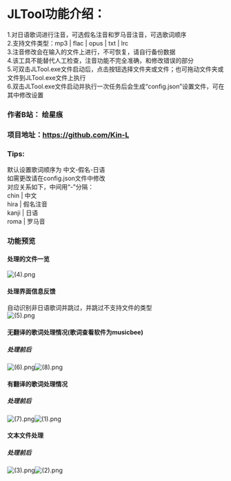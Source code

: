 # JLTool功能介绍：  
1.对日语歌词进行注音，可选假名注音和罗马音注音，可选歌词顺序  
2.支持文件类型：mp3 | flac | opus | txt | lrc  
3.注音修改会在输入的文件上进行，不可恢复，请自行备份数据  
4.该工具不能替代人工检查，注音功能不完全准确，和修改错误的部分  
5.可双击JLTool.exe文件启动后，点击按钮选择文件夹或文件；也可拖动文件夹或文件到JLTool.exe文件上执行  
6.双击JLTool.exe文件启动并执行一次任务后会生成“config.json”设置文件，可在其中修改设置  
### 作者B站： 绘星痕  
### 项目地址：https://github.com/Kin-L  
### Tips:  
默认设置歌词顺序为 中文-假名-日语  
如需更改请在config.json文件中修改  
对应关系如下，中间用“-”分隔：  
chin  | 中文  
hira  | 假名注音  
kanji | 日语  
roma  | 罗马音  
### 功能预览
#### 处理的文件一览
![ (4).png](pic/4.png)  
#### 处理界面信息反馈
自动识别非日语歌词并跳过，并跳过不支持文件的类型  
![ (5).png](pic/5.png)  
#### 无翻译的歌词处理情况(歌词查看软件为musicbee)
##### 处理前后
![ (6).png](pic/6.png)![ (8).png](pic/8.png)  
#### 有翻译的歌词处理情况
##### 处理前后
![ (7).png](pic/7.png)![ (1).png](pic/1.png)  
#### 文本文件处理
##### 处理前后
![ (3).png](pic/3.png)![ (2).png](pic/2.png)  


